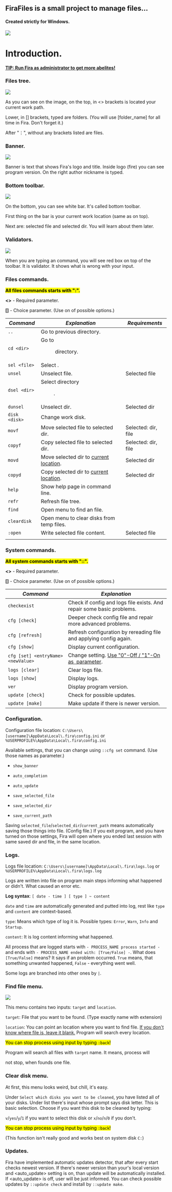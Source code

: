 ## FiraFiles is a small project to manage files...

#### Created strictly for Windows.

![](https://i.imgur.com/CiVZuym.png)

# Introduction.

**<u>TIP: Run Fira as administrator to get more abelites!</u>**

### Files tree.

![](https://i.imgur.com/B2Smdm7.png)

As you can see on the image, on the top, in <> brackets is located your current work path.

Lower, in [] brackets, typed are folders. (You will use [folder_name] for all time in Fira. Don't forget it.)

After "⋮", without any brackets listed are files.

### Banner.

![](https://i.imgur.com/CiVZuym.png)

Banner is text that shows Fira's logo and title. Inside logo (fire) you can see program version. On the right author nickname is typed.

### Bottom toolbar.

![](https://i.imgur.com/tPyVnRa.png)

On the bottom, you can see white bar. It's called bottom toolbar.

First thing on the bar is your current work location (same as on top).

Next are: selected file and selected dir. You will learn about them later.

### Validators.

![](https://i.imgur.com/SLJPeIO.png)

When you are typing an command, you will see red box on top of the toolbar. It is validator. It shows what is wrong with your input.

### Files commands.

**<mark>All files commands starts with ":".</mark>**

**<>** - Required parameter.

**[]** - Choice parameter. (Use on of possible options.)

| *Command* | *Explanation* | *Requirements* |
| --- | --- | --- |
| `..` | Go to previous directory. |     |
| `cd <dir>` | Go to <dir> directory. |     |
| `sel <file>` | Select <file>. |     |
| `unsel` | Unselect file. | Selected file |
| `dsel <dir>` | Select directory <dir>. |     |
| `dunsel` | Unselect dir. | Selected dir |
| `disk <disk>` | Change work disk. |     |
| `movf` | Move selected file to selected dir. | Selected: dir, file |
| `copyf` | Copy selected file to selected dir. | Selected: dir, file |
| `movd` | Move selected dir to <u>current location</u>. | Selected dir |
| `copyd` | Copy selected dir to <u>current location</u>. | Selected dir |
| `help` | Show help page in command line. |     |
| `refr` | Refresh file tree. |     |
| `find` | Open menu to find an file. |     |
| `cleardisk` | Open menu to clear disks from temp files. |     |
| `:open` | Write selected file content. | Selected file |
|     |     |     |

###

### System commands.

**<mark>All system commands starts with "::".</mark>**

**<>** - Required parameter.

**[]** - Choice parameter. (Use on of possible options.)

| *Command* | *Explanation* |
| --- | --- |
| `checkexist` | Check if config and logs file exists. And repair some basic problems. |
| `cfg [check]` | Deeper check config file and repair more advanced problems. |
| `cfg [refresh]` | Refresh configuration by rereading file and applying config again. |
| `cfg [show]` | Display current configuration. |
| `cfg [set] <entryName> <newValue>` | Change setting. <u>Use "0"-Off / "1"-On as <newValue> parameter</u>. |
| `logs [clear]` | Clear logs file. |
| `logs [show]` | Display logs. |
| `ver` | Display program version. |
| `update [check]` | Check for possible updates. |
| `update [make]` | Make update if there is newer version. |

###

### Configuration.

Configuration file location: `C:\Users\[username]\AppData\Local\.fira\config.ini` or `%USERPROFILE%\AppData\Local\.fira\config.ini`

Available settings, that you can change using `::cfg set` command. (Use those names as <entryName> parameter.)

- `show_banner`
  
- `auto_completion`
  
- `auto_update`
  
- `save_selected_file`
  
- `save_selected_dir`
  
- `save_current_path`
  

Saving `selected_file`/`selected_dir`/`current_path` means automatically saving those things into file. (Config file.) If you exit program, and you have turned on those settings, Fira will open where you ended last session with same saved dir and file, in the same location.

### Logs.

Logs file location: `C:\Users\[username]\AppData\Local\.fira\logs.log` or `%USERPROFILE%\AppData\Local\.fira\logs.log`

Logs are written into file on program main steps informing what happened or didn't. What caused an error etc.

**Log syntax**: `[ date - time ] [ type ] ~ content`

`date` and `time` are automatically generated and putted into log, rest like `type` and `content` are context-based.

`type`: Means which type of log it is. Possible types: `Error`, `Warn`, `Info` and `Startup`.

`content`: It is log content informing what happened.

All process that are logged starts with `- PROCESS_NAME process started -` and ends with `- PROCESS_NAME ended with: [True/False] -`. What does `[True/False]` means? It says if an problem occurred. `True` means, that something unwanted happened, `False` - everything went well.

Some logs are branched into other ones by `|`.

### Find file menu.

![](https://i.imgur.com/AT4Dmpu.png)

This menu contains two inputs: `target` and `location`.

`target`: File that you want to be found. (Type exactly name with extension)

`location`: You can point an location where you want to find file. <u>If you don't know where file is, leave it blank.</u> Program will search every location.

<mark>You can stop process using input by typing `:back`!</mark>

Program will search all files with `target` name. It means, process will

not stop, when founds one file.

### Clear disk menu.

At first, this menu looks weird, but chill, it's easy.

Under `Select which disks you want to be cleaned`, you have listed all of your disks. Under list there's input whose prompt says disk letter. This is basic selection. Choose if you want this disk to be cleaned by typing:

`v`/`yes`/`y`/`1` if you want to select this disk or `x`/`no`/`n`/`0` if you don't.

<mark>You can stop process using input by typing `:back`!</mark>

(This function isn't really good and works best on system disk `C:`)

### Updates.

Fira have implemented automatic updates detector, that after every start checks newest version. If there's newer version than your's local version and <auto_update> setting is on, than update will be automatically installed. If <auto_update> is off, user will be just informed. You can check possible updates by `::update check` and install by `::update make`.
